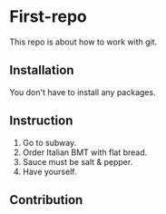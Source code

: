 # First-repo

This repo is about how to work with git.

## Installation

You don't have to install any packages.

## Instruction

1. Go to subway.
2. Order Italian BMT with flat bread.
3. Sauce must be salt & pepper.
4. Have yourself.

## Contribution

